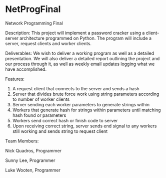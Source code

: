# NetProgFinal
Network Programming Final

Description:
This project will implement a password cracker using a client-server architecture programmed on Python. The program will include a server, request clients and worker clients.

Deliverables:
We wish to deliver a working program as well as a detailed presentation. We will also deliver a detailed report outlining the project and our process through it, as well as weekly email updates logging what we have accomplished. 

Features:
1. A request client that connects to the server and sends a hash
2. Server that divides brute force work using string parameters according to number of worker clients
3. Server sending each worker parameters to generate strings within
4. Workers that generate hash for strings within parameters until matching hash found or parameters 
5. Workers send correct hash or finish code to server
6. Upon receiving correct string, server sends end signal to any workers still working and sends string to request client

Team Members:

Nick Quadros, Programmer

Sunny Lee, Programmer

Luke Wooten, Programmer
